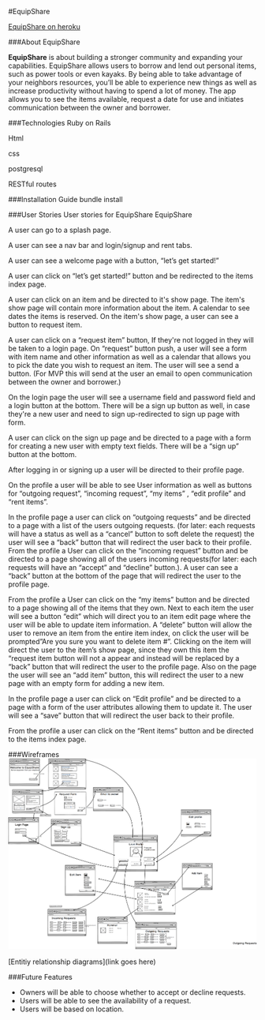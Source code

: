 #EquipShare

[EquipShare on heroku](https://equipshare.herokuapp.com/)

###About EquipShare

**EquipShare** is about building a stronger community and expanding your capabilities. EquipShare allows users to borrow and lend out personal items, such as power tools or even kayaks. By being able to take advantage of your neighbors resources, you’ll be able to experience new things as well as increase productivity without having to spend a lot of money. The app allows you to see the items available, request a date for use and initiates communication between the owner and borrower.  

###Technologies
Ruby on Rails

Html

css

postgresql

RESTful routes

###Installation Guide
bundle install

###User Stories
User stories for EquipShare
EquipShare

A user can go to a splash page.

A user can see a nav bar and login/signup and rent tabs.

A user can see a welcome page with a button, “let’s get started!”

A user can click on “let’s get started!” button and be redirected to the items index page.

A user can click on an item and be directed to it's show page. The item's show page will contain more information about the item. A calendar to see dates the items is reserved. On the item's show page, a user can see a button to request item. 

A user can click on a “request item” button, If they're not logged in they will be taken to a login page.
On “request” button push, a user will see a form with item name and other information as well as a calendar that allows you to pick the date you wish to request an item. The user will see a send a button. (For MVP this will send at the user an email to open communication between the owner and borrower.)

 On the login page the user will see a username field and password field  and a login button at the bottom. There will be a sign up button as well, in case they're a new user and need to sign up-redirected to sign up page with form.
 
A user can click on the sign up page and be directed to a page with a form for creating a new user with empty text fields. There will be a “sign up” button at the bottom.

After logging in or signing up a user will be directed to their profile page. 

On the profile a user will be able to see User information as well as  buttons for “outgoing request”, “incoming request”, “my items” , “edit profile” and “rent items”.

In the profile page a user can click on “outgoing requests” and be directed to a page with a list of the users outgoing requests. (for later: each requests will have a status as well as a “cancel” button to soft delete the request) the user will see a “back” button that will redirect the user back to their profile.
From the profile a User can click on the “incoming request” button and be directed to a page showing all of the users incoming requests(for later: each requests will have an “accept” and “decline” button.). A user can see a “back” button at the bottom of the page that will redirect the user to the profile page.

From the profile a User can click on the “my items” button and be directed to a page showing all of the items that they own. Next to each item the user will see a button “edit”  which will direct you to an item edit page where the user will be able to update item information. A  “delete” button will allow the user to remove an item from the entire item index, on click the user will be prompted”Are you sure you want to delete item #”. Clicking on the item will direct the user to the item’s show page, since they own this item the “request item button will not a appear and instead will be replaced by a “back” button that will redirect the user to the profile page. Also  on the page the user will see an “add item” button, this will redirect the user to a new page with an empty form for adding a new item. 

In the profile page a user can click on “Edit profile” and be directed to a page with a form of the user attributes allowing them to update it. The user will see a “save” button that will redirect the user back to their profile.

From the profile a user can click on the “Rent items” button and be directed to the items index page.  

###Wireframes
<img src="page.png">

[Entitiy relationship diagrams](link goes here)

###Future Features
* Owners will be able to choose whether to accept or decline requests.
* Users will be able to see the availability of a request.
* Users will be based on location.